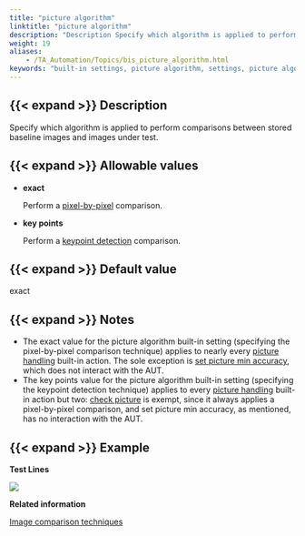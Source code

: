```yaml
--- 
title: "picture algorithm"
linktitle: "picture algorithm"
description: "Description Specify which algorithm is applied to perform comparisons between stored baseline images and images under test. Allowable values exact Perform a pixel-by-pixel comparison. key points ..."
weight: 19
aliases: 
    - /TA_Automation/Topics/bis_picture_algorithm.html
keywords: "built-in settings, picture algorithm, settings, picture algorithm, picture algorithm (settings), iOS (settings), specify which algorithm is used to compare between baseline image and image under test, choose algorithm to compare baseline image with image under test"
---
```


## {{< expand >}} Description

Specify which algorithm is applied to perform comparisons between stored baseline images and images under test.

## {{< expand >}} Allowable values

-   **exact**

    Perform a [pixel-by-pixel](/automation-guide/action-based-testing-language/the-test-language/image-comparison-techniques) comparison.

-   **key points**

    Perform a [keypoint detection](/automation-guide/action-based-testing-language/the-test-language/image-comparison-techniques) comparison.


## {{< expand >}} Default value

exact

## {{< expand >}} Notes

-   The exact value for the picture algorithm built-in setting \(specifying the pixel-by-pixel comparison technique\) applies to nearly every [picture handling](/automation-guide/action-based-testing-language/built-in-actions/user-interface-actions/picture-handling/) built-in action. The sole exception is [set picture min accuracy](/automation-guide/action-based-testing-language/built-in-actions/user-interface-actions/picture-handling/set-picture-min-accuracy), which does not interact with the AUT.
-   The key points value for the picture algorithm built-in setting \(specifying the keypoint detection technique\) applies to every [picture handling](/automation-guide/action-based-testing-language/built-in-actions/user-interface-actions/picture-handling/) built-in action but two: [check picture](/automation-guide/action-based-testing-language/built-in-actions/user-interface-actions/picture-handling/check-picture) is exempt, since it always applies a pixel-by-pixel comparison, and set picture min accuracy, as mentioned, has no interaction with the AUT.

## {{< expand >}} Example

**Test Lines**

![](/images/TA_Automation/Images/bis_picture_algorithm_pgm.png)




**Related information**  


[Image comparison techniques](/automation-guide/action-based-testing-language/the-test-language/image-comparison-techniques)


